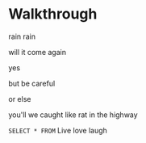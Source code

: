 # Walkthrough

rain rain

will it come again 

yes

but be careful

or else

you'll we caught like rat in the highway

`SELECT * FROM`
Live love laugh
